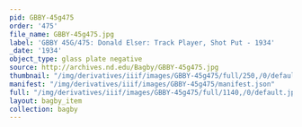 ```yaml
---
pid: GBBY-45g475
order: '475'
file_name: GBBY-45g475.jpg
label: 'GBBY 45G/475: Donald Elser: Track Player, Shot Put - 1934'
_date: '1934'
object_type: glass plate negative
source: http://archives.nd.edu/Bagby/GBBY-45g475.jpg
thumbnail: "/img/derivatives/iiif/images/GBBY-45g475/full/250,/0/default.jpg"
manifest: "/img/derivatives/iiif/images/GBBY-45g475/manifest.json"
full: "/img/derivatives/iiif/images/GBBY-45g475/full/1140,/0/default.jpg"
layout: bagby_item
collection: bagby
---
```


